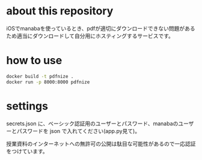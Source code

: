 # about this repository
iOSでmanabaを使っているとき、pdfが適切にダウンロードできない問題があるため適当にダウンロードして自分用にホスティングするサービスです。

# how to use
```sh
docker build -t pdfnize .
docker run -p 8000:8000 pdfnize 
```

# settings
secrets.json に、ベーシック認証用のユーザーとパスワード、manabaのユーザーとパスワードを json で入れてください(app.py見て)。

授業資料のインターネットへの無許可の公開は駄目な可能性があるので一応認証をつけています。
